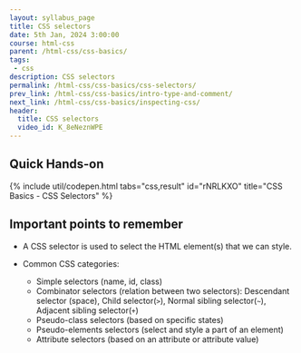 ```yaml
---
layout: syllabus_page
title: CSS selectors
date: 5th Jan, 2024 3:00:00
course: html-css
parent: /html-css/css-basics/
tags:
 - css
description: CSS selectors
permalink: /html-css/css-basics/css-selectors/
prev_link: /html-css/css-basics/intro-type-and-comment/
next_link: /html-css/css-basics/inspecting-css/
header:
  title: CSS selectors
  video_id: K_8eNeznWPE
---
```


## Quick Hands-on

{% include util/codepen.html tabs="css,result" id="rNRLKXO" title="CSS Basics - CSS Selectors"  %}

## Important points to remember

- A CSS selector is used to select the HTML element(s) that we can style.

- Common CSS categories:
  - Simple selectors (name, id, class)
  - Combinator selectors (relation between two selectors): Descendant selector (space), Child selector(`>`), Normal sibling selector(`~`), Adjacent sibling selector(`+`)
  - Pseudo-class selectors (based on specific states)
  - Pseudo-elements selectors (select and style a part of an element)
  - Attribute selectors (based on an attribute or attribute value)

